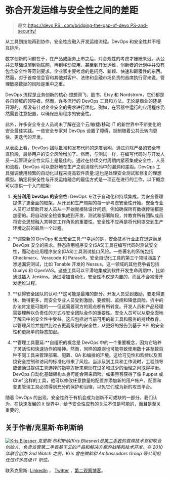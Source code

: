 # 弥合开发运维与安全性之间的差距

> 原文:[https://devo PS . com/bridging-the-gap-of-devo PS-and-security/](https://devops.com/bridging-the-gap-between-devops-and-security/)

从工具到技能再到协作，安全性应融入开发运维流程。DevOps 和安全性并不相互排斥。

数字创新的问题在于，在产品或服务上市之后，对合规性的考虑才姗姗来迟。从公共云基础设施到物联网，再到移动应用，甚至到开发运维，创新者的计划中并没有包含安全性等苛刻要求。企业家主要考虑的是闪亮、新颖、快速和颠覆性的东西。然而，对于首席信息官和其他对客户、法律和金融市场负责的首席执行官来说，管理敏感数据的风险是重中之重。

DevOps 流程是业务创新的核心:想想网飞、脸书、Etsy 和 Nordstrom，它们都是各自领域的领导者。然而，许多流行的 DevOps 工具和方法，无论是商业的还是开源的，都没有针对企业安全的需求进行优化。例如，在容器中运行的应用程序仍然需要注意配置，以确保应用程序的安全性。

此外，许多安全专业人员尚未了解在这个云/敏捷/移动 IT 的新世界中不断变化的安全最佳实践。一些安全专家对 DevOps 设置了障碍，抵制随着公共云转向更快、更迭代的开发。

从表面上看，DevOps 团队批准和发布代码的速度表明，通过消除严格的安全审查阶段，最终用户的安全风险增加了。然而，与测试一样，在编写代码时与开发人员一起管理安全性实际上是最佳的。通过在持续交付周期内紧密集成安全性、人员和流程，DevOps 可以更好地在生产之前消除代码中的漏洞和差距。DevOps 工具强调使用频繁的自动化过程来提高软件质量:这也是处理安全测试和修复的理想模型。确定将安全性与开发运维融合的最佳方式是一项正在进行的工作。以下概念可以提供一个入门框架:

1.  **充分利用 DevOps 的安全性:** DevOps 专注于自动化和持续集成，为安全管理提供了更全面的框架。从开发和生产周期的每一步考虑安全性开始。安全专业人员可以帮助开发人员从一开始就根除设计问题，例如确保所有数据传输都是加密的。将自动安全检查集成到开发、测试和部署阶段，并教育所有团队成员将安全思想融入其特定工作角色的重要性。安全性不应再是将代码提交到生产环境之前的最后一个过程。
2.  **调查新的 DevOps 和云安全工具:**幸运的是，安全技术行业正在迅速满足 DevOps 安全的需求。静态应用程序安全(SAS)工具在编写代码时测试安全性，而动态应用程序安全(DAS)工具测试接口风险。一些著名的系统包括 Checkmarx、Veracode 和 Parasoft。安全自动化工具的第三个领域涵盖了渗透漏洞测试，比如 Tenable 开发的 Nessus。这一领域的其他竞争者包括 Qualys 和 OpenVAS。这些工具可以平滑地集成到软件开发生命周期中，比如通过插入 Jenkins。通过增加自动化，安全性不仅是内置的，而且不会减慢开发运维过程。
3.  **获得安全团队的认可:**这可能是最难的部分。开发人员受到激励，要走得更快、做得更多，而安全专业人员受到激励，要控制、监控和降低风险。折中的办法肯定是可能的——但这需要双方的观点都有所转变。开发人员和产品经理需要理解以负责任的方式与安全团队合作的重要性。安全人员可以从更全面地了解云中的安全性中受益。这应包括对当前可用的新工具和服务的持续教育，以管理风险并提供比过去更高级别的安全性，从更好的报告到基于 API 的安全性和更简单的静态加密。

4.  **管理工具蔓延:**自组织的概念是 DevOps 中的一个重要概念，因为它培养了灵活性和快速协作的精神。然而，同样的原则也可能导致使用数十甚至数百种不同工具来管理部署、配置、QA 和编排的环境。这给可见性和监控以及围绕安全控制和访问的标准化带来了风险。当涉及到工具和工作流时，工程领导应该通过提供工具选择的指导方针来帮助在过多和过少的治理之间取得平衡。DevOps 自动化基础架构本身可能会带来风险。如果黑客获得了像 Puppet 或 Chef 这样的工具，他可以修改任意数量的配置并添加新的用户帐户。配置和变更管理工具必须得到充分的保护和治理，以免它们成为新的攻击平台。

随着 DevOps 的出现，安全性终于有机会成为创新不可或缺的一部分。我们认为，在快速发展的 it 世界中，给予安全性应有的关注不仅是可能的，而且是至关重要的。

## 关于作者/克里斯·布利斯纳

[![Kris Bliesner](../Images/9982e07ecbd2d3ce83fb73c5357e631b.png) ](https://devops.com/wp-content/uploads/2015/12/Kris-Bliesner.jpg) *克里斯·布利斯纳(Kris Bliesner)是[第二手表](http://www.2ndwatch.com/)的首席技术官和联合创始人，负责监管第二手表基于云的产品和解决方案的战略和技术开发。在 2010 年联合创办 2nd Watch 之前，Kris 曾在微软和 Ambassadors Group 等公司担任过许多高级 IT 职位。*

联系克里斯: [LinkedIn](https://www.linkedin.com/in/kris-bliesner-b3b18a1) ， [Twitter](https://twitter.com/ThaBliez) ，[第二观察博客](http://2ndwatch.com/blog/)。